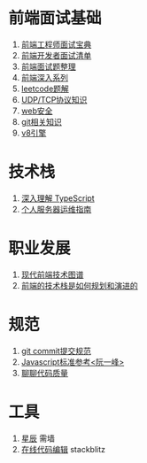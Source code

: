 # 前端面试基础
1. [前端工程师面试宝典](https://fecommunity.github.io/front-end-interview/)
2. [前端开发者面试清单](https://www.cxymsg.com/guide/)
3. [前端面试题整理](http://blog.poetries.top/FE-Interview-Questions/)
4. [前端深入系列](https://github.com/mqyqingfeng/Blog)
5. [leetcode题解](https://github.com/azl397985856/leetcode)
6. [UDP/TCP协议知识](https://zhuanlan.zhihu.com/p/108822858)
7. [web安全](https://web.stanford.edu/class/cs253/)
8. [git相关知识](https://learngitbranching.js.org/?locale=zh_CN)
10. [v8引擎](https://zhuanlan.zhihu.com/p/27628685)
  
# 技术栈
1. [深入理解 TypeScript](https://jkchao.github.io/typescript-book-chinese/)
2. [个人服务器运维指南](https://shanyue.tech/op/)

# 职业发展
1. [现代前端技术图谱](https://roadmap.sh/frontend)
2. [前端的技术栈是如何规划和演进的](https://juejin.im/post/5c99c17df265da6129788ae2)

# 规范
1. [git commit提交规范](https://juejin.im/post/5afc5242f265da0b7f44bee4#heading-9)
2. [Javascript标准参考<阮一峰>](http://javascript.ruanyifeng.com)
3. [聊聊代码质量](https://github.com/xingyuzhe/blog/issues/8)

# 工具
1. [星辰](https://starhub.cloud) 需墙
2. [在线代码编辑](https://stackblitz.com/) stackblitz
